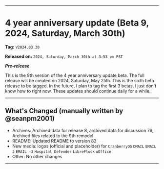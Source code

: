 ***

# 4 year anniversary update (Beta 9, 2024, Saturday, March 30th)

**Tag:** `V2024.03.30`

**Released on:** `2024, Saturday, March 30th at 3:53 pm PST`

***Pre-release***

This is the 9th version of the 4 year anniversary update beta. The full release will be created on 2024, Saturday, May 25th. This is the sixth beta release to be tagged. In the future, I plan to tag the first 3 betas, I just don't know how to right now. These updates should continue daily for a while.

---

## What's Changed (manually written by @seanpm2001)

- Archives: Archived data for release 8, archived data for discussion 79, Archived files related to the 9th remodel
- README: Updated README to version 83
- New media: logos (official and placeholder) for `CranberryOS` `DMAIL` `EMAIL 2` `EMAIL -3` `Hospital Defender` `LibreFlock` `uOffice`
- Other: No other changes

***
